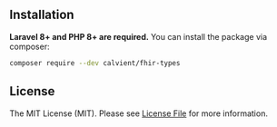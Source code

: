 ## Installation

**Laravel 8+ and PHP 8+ are required.**
You can install the package via composer:

```bash
composer require --dev calvient/fhir-types
```


## License

The MIT License (MIT). Please see [License File](LICENSE.md) for more information.
